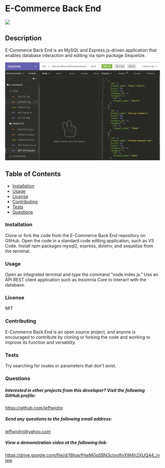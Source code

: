 # E-Commerce Back End 
![](https://img.shields.io/badge/License-MIT-blue.svg)
## Description 
E-Commerce Back End is an MySQL and Express.js-driven application that enables database interaction and editing via npm package Sequelize. 

![Screenshot](screenshot.png)

## Table of Contents
* [Installation](#installation) 
* [Usage](#usage) 
* [License](#license) 
* [Contributing](#contributing)
* [Tests](#tests)  
* [Questions](#questions)

### Installation
  Clone or fork the code from the E-Commerce Back End repository on GitHub. Open the code in a standard code editing application, such as VS Code. Install npm packages mysql2, express, dotenv, and sequelize from the terminal. 
### Usage
 Open an integrated terminal and type the command "node index.js." Use an API REST client application such as Insomnia Core to interact with the database. 
### License
  MIT
### Contributing
E-Commerce Back End is an open source project, and anyone is encouraged to contribute by cloning or forking the code and working to improve its function and versatility.

### Tests
Try searching for routes or parameters that don't exist.  

### Questions
    
##### Interested in other projects from this developer? Visit the following GitHub profile:
https://github.com/jeffwjohn
    
##### Send any questions to the following email address:
jeffwjohn@yahoo.com

##### View a demonstration video at the following link:
https://drive.google.com/file/d/16hqvfHwMGp5BN3ctvolfnXW4h2XUQ44_/view